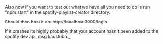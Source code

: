 Also now if you want to test out what we have all you need to do is run "npm start" in the spotify-playlist-creator directory.

Should then host it on:
http://localhost:3000/login

If it crashes its highly probably that your account hasn't been added to the spotify dev api, msg kaustubh._